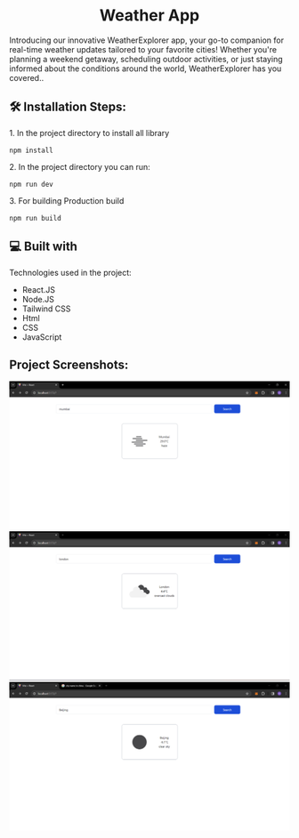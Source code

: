 <h1 align="center" id="title">Weather App</h1>

<p id="description">Introducing our innovative WeatherExplorer app, your go-to companion for real-time weather updates tailored to your favorite cities! Whether you're planning a weekend getaway, scheduling outdoor activities, or just staying informed about the conditions around the world, WeatherExplorer has you covered..</p>


<h2>🛠️ Installation Steps:</h2>

<p>1. In the project directory to install all library</p>

```
npm install
```

<p>2. In the project directory you can run:</p>

```
npm run dev
```

<p>3. For building Production build</p>

```
npm run build
```

  
  
<h2>💻 Built with</h2>

Technologies used in the project:

*   React.JS
*   Node.JS
*   Tailwind CSS
*   Html
*   CSS
*   JavaScript

<h2>Project Screenshots:</h2>

<span><img src="https://github.com/akashpawar43/weather-app/blob/master/src/assets/website1.png" alt="project-screenshot" ></span>
<span><img src="https://github.com/akashpawar43/weather-app/blob/master/src/assets/website2.png" alt="project-screenshot" ></span>
<span><img src="https://github.com/akashpawar43/weather-app/blob/master/src/assets/website3.png" alt="project-screenshot" ></span>

